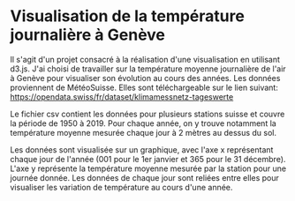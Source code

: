 # Visualisation de la température journalière à Genève 

Il s'agit d'un projet consacré à la réalisation d'une visualisation en utilisant d3.js.
J'ai choisi de travailler sur la température moyenne journalière de l'air à Genève pour visualiser son évolution au cours des années.
Les données proviennent de MétéoSuisse. Elles sont téléchargeable sur le lien suivant:
https://opendata.swiss/fr/dataset/klimamessnetz-tageswerte

Le fichier csv contient les données pour plusieurs stations suisse et couvre la période de 1950 à 2019.
Pour chaque année, on y trouve notamment la température moyenne mesurée chaque jour à 2 mètres au dessus du sol.

Les données sont visualisée sur un graphique, avec l'axe x représentant chaque jour de l'année (001 pour le 1er janvier et 365 pour le 31 décembre). L'axe y représente la température moyenne mesurée par la station pour une journée donnée. Les données de chaque jour sont reliées entre elles pour visualiser les variation de température au cours d'une année.